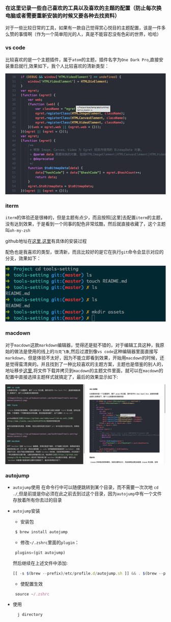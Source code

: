 ### 在这里记录一些自己喜欢的工具以及喜欢的主题的配置（防止每次换电脑或者需要重新安装的时候又要各种去找资料）

对于一些比较日常的工具，如果有一款自己觉得赏心悦目的主题配置，该是一件多么赞的事情啊（作为一个简单阳光的人，真是不能容忍没有色彩的世界，哈哈）

### vs code
比较喜欢的是一个主题插件，属于`atom`的主题，插件名字为`One Dark Pro`,直接安装重启就行,效果如下，我个人比较喜欢的清新类型：

![images](https://raw.githubusercontent.com/SunShinewyf/tools-setting/master/assets/1.png)

### iterm

`iterm`的体验还是很棒的，但是主题有点少，而且按照[这里]去配置`iterm`的主题，没有达到效果，于是看到一个同事的配色非常炫酷，然后就直接收藏了，这个主题叫`oh-my-zsh`

github地址在[这里](https://github.com/robbyrussell/oh-my-zsh),[这里](http://www.jianshu.com/p/0d265d9f914b)有具体的安装过程

配色也是我喜欢的类型，很清新，而且比较好的是它在执行`git`命令会显示对应的分支，效果如下：

![images](https://raw.githubusercontent.com/SunShinewyf/tools-setting/master/assets/2.png)

### macdown

对于`macdown`这款`markdown`编辑器，觉得还是挺不错的，对于编辑工具这种，我原始的做法是使用的线上的`马克飞象`,然后过渡到像`vs code`这种编辑器里面直接写`markdown`，但是体验不太好，因为不能立即看到效果，开始用`macdown`的时候，还是觉得蛮清爽的。并且找到了一种比较喜欢的主题方案，主题也是借鉴的别人的，地址移步[这里](https://github.com/cssmagic/Oh-My-MacDown),将文件下载并拷贝到`macdown`的主题文件里面，就可以在`macdown`的配置中直接选择主题样式就搞定了，最后的效果显示如下:


![images](https://raw.githubusercontent.com/SunShinewyf/tools-setting/master/assets/3.png)

### autojump

- `autojump`使用
    在命令行中可以随便跳转到某个目录，而不需要一次次地 `cd ./`,但是前提是你必须在此之前去到过这个目录，因为`autojump`中有一个文件存放着所有你去过的目录

- `autojump`安装
   - 安装包
   ```js
    $ brew install autojump
   ```
   - 修改`~/.zshrc`里面的`plugin`：
   ```js
    plugins=(git autojump)
   ```
   然后继续在上述文件中添加:
   ```js
   [[ -s $(brew --prefix)/etc/profile.d/autojump.sh ]] && . $(brew --prefix)/etc/profile.d/autojump.sh
   ```
   - 使配置生效
   ```js
    source ~/.zshrc
   ```

- 使用
  ```js
    j directory
  ```
